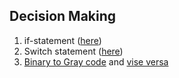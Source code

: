 ## Decision Making
1. if-statement ([here](if_cpp.cpp))
2. Switch statement ([here](switch_statement.cpp))
3. [Binary to Gray code](binary_2_gray.c) and [vise versa](gray_2_binary.c)